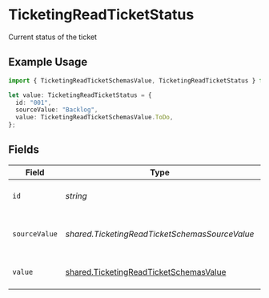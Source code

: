 # TicketingReadTicketStatus

Current status of the ticket

## Example Usage

```typescript
import { TicketingReadTicketSchemasValue, TicketingReadTicketStatus } from "@stackone/stackone-client-ts/sdk/models/shared";

let value: TicketingReadTicketStatus = {
  id: "001",
  sourceValue: "Backlog",
  value: TicketingReadTicketSchemasValue.ToDo,
};
```

## Fields

| Field                                                                                                   | Type                                                                                                    | Required                                                                                                | Description                                                                                             | Example                                                                                                 |
| ------------------------------------------------------------------------------------------------------- | ------------------------------------------------------------------------------------------------------- | ------------------------------------------------------------------------------------------------------- | ------------------------------------------------------------------------------------------------------- | ------------------------------------------------------------------------------------------------------- |
| `id`                                                                                                    | *string*                                                                                                | :heavy_minus_sign:                                                                                      | The id of the ticket status.                                                                            | 001                                                                                                     |
| `sourceValue`                                                                                           | *shared.TicketingReadTicketSchemasSourceValue*                                                          | :heavy_minus_sign:                                                                                      | The source value of the ticket status.                                                                  | Backlog                                                                                                 |
| `value`                                                                                                 | [shared.TicketingReadTicketSchemasValue](../../../sdk/models/shared/ticketingreadticketschemasvalue.md) | :heavy_minus_sign:                                                                                      | The status of the ticket.                                                                               | to-do                                                                                                   |